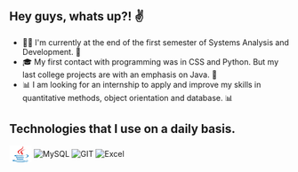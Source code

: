 ## Hey guys, whats up?! :v:

- 👨‍💻 I'm currently at the end of the first semester of Systems Analysis and Development. :school:
- :mortar_board: My first contact with programming was in CSS and Python. But my last college projects are with an emphasis on Java. 📖
- :bar_chart: I am looking for an internship to apply and improve my skills in quantitative methods, object orientation and database. :bar_chart:

##

## Technologies that I use on a daily basis.

<div style="display: inline_block">
  <img align="center" alt="Dan-Python" height="30" width="40" src="https://raw.githubusercontent.com/devicons/devicon/master/icons/java/java-original.svg">
  <img align="center" alt="MySQL" src="https://img.shields.io/badge/MySQL-00000F?style=for-the-badge&logo=mysql&logoColor=white" />
  <img align="center" alt="GIT" src="https://img.shields.io/badge/GIT-E44C30?style=for-the-badge&logo=git&logoColor=white" />
  <img align="center" alt="Excel" src="https://img.shields.io/badge/Microsoft_Excel-217346?style=for-the-badge&logo=microsoft-excel&logoColor=white" />
</div>

##



